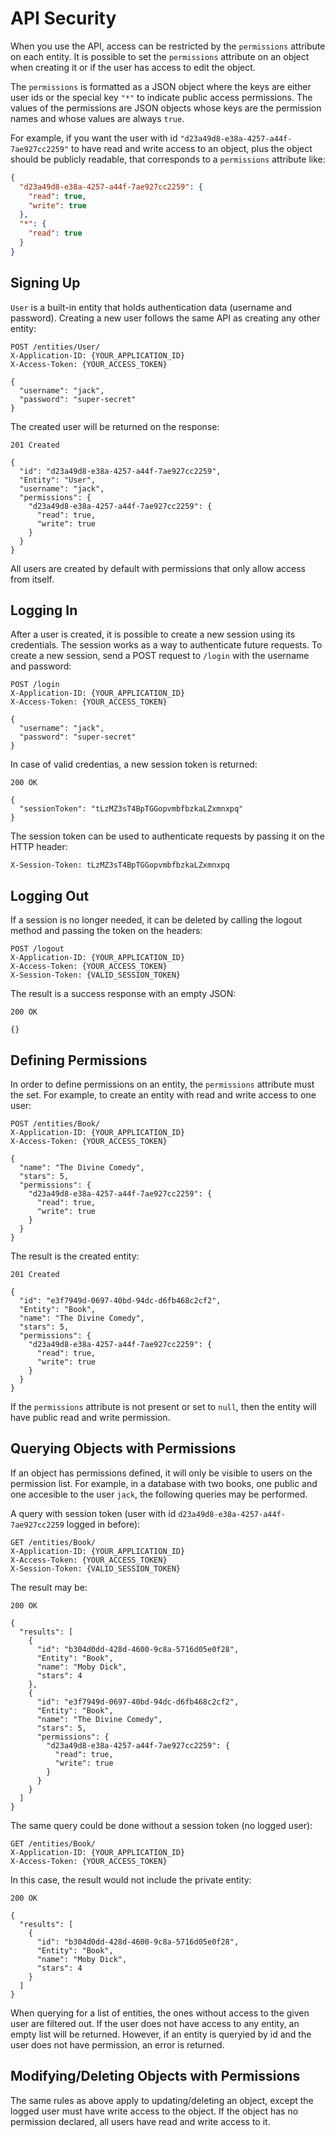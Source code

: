 # API Security

When you use the API, access can be restricted by the `permissions` attribute on each entity. It is possible to set the `permissions` attribute on an object when creating it or if the user has access to edit the object.

The `permissions` is formatted as a JSON object where the keys are either user ids or the special key `"*"` to indicate public access permissions. The values of the permissions are JSON objects whose keys are the permission names and whose values are always `true`.

For example, if you want the user with id `"d23a49d8-e38a-4257-a44f-7ae927cc2259"` to have read and write access to an object, plus the object should be publicly readable, that corresponds to a `permissions` attribute like:

```json
{
  "d23a49d8-e38a-4257-a44f-7ae927cc2259": {
    "read": true,
    "write": true
  },
  "*": {
    "read": true
  }
}
```

## Signing Up

`User` is a built-in entity that holds authentication data (username and password). Creating a new user follows the same API as creating any other entity:

```http
POST /entities/User/
X-Application-ID: {YOUR_APPLICATION_ID}
X-Access-Token: {YOUR_ACCESS_TOKEN}

{
  "username": "jack",
  "password": "super-secret"
}
```

The created user will be returned on the response:

```http
201 Created

{
  "id": "d23a49d8-e38a-4257-a44f-7ae927cc2259",
  "Entity": "User",
  "username": "jack",
  "permissions": {
    "d23a49d8-e38a-4257-a44f-7ae927cc2259": {
      "read": true,
      "write": true
    }
  }
}
```

All users are created by default with permissions that only allow access from itself.


## Logging In

After a user is created, it is possible to create a new session using its credentials. The session works as a way to authenticate future requests. To create a new session, send a POST request to `/login` with the username and password:

```http
POST /login
X-Application-ID: {YOUR_APPLICATION_ID}
X-Access-Token: {YOUR_ACCESS_TOKEN}

{
  "username": "jack",
  "password": "super-secret"
}
```

In case of valid credentias, a new session token is returned:

```http
200 OK

{
  "sessionToken": "tLzMZ3sT4BpTGGopvmbfbzkaLZxmnxpq"
}
```

The session token can be used to authenticate requests by passing it on the HTTP header:

```http
X-Session-Token: tLzMZ3sT4BpTGGopvmbfbzkaLZxmnxpq
```

## Logging Out

If a session is no longer needed, it can be deleted by calling the logout method and passing the token on the headers:

```http
POST /logout
X-Application-ID: {YOUR_APPLICATION_ID}
X-Access-Token: {YOUR_ACCESS_TOKEN}
X-Session-Token: {VALID_SESSION_TOKEN}
```

The result is a success response with an empty JSON:

```http
200 OK

{}
```

## Defining Permissions

In order to define permissions on an entity, the `permissions` attribute must the set. For example, to create an entity with read and write access to one user:

```http
POST /entities/Book/
X-Application-ID: {YOUR_APPLICATION_ID}
X-Access-Token: {YOUR_ACCESS_TOKEN}

{
  "name": "The Divine Comedy",
  "stars": 5,
  "permissions": {
    "d23a49d8-e38a-4257-a44f-7ae927cc2259": {
      "read": true,
      "write": true
    }
  }
}
```

The result is the created entity:

```http
201 Created

{
  "id": "e3f7949d-0697-40bd-94dc-d6fb468c2cf2",
  "Entity": "Book",
  "name": "The Divine Comedy",
  "stars": 5,
  "permissions": {
    "d23a49d8-e38a-4257-a44f-7ae927cc2259": {
      "read": true,
      "write": true
    }
  }
}
```

If the `permissions` attribute is not present or set to `null`, then the entity will have public read and write permission.

## Querying Objects with Permissions

If an object has permissions defined, it will only be visible to users on the permission list. For example, in a database with two books, one public and one accesible to the user `jack`, the following queries may be performed.

A query with session token (user with id `d23a49d8-e38a-4257-a44f-7ae927cc2259` logged in before):

```http
GET /entities/Book/
X-Application-ID: {YOUR_APPLICATION_ID}
X-Access-Token: {YOUR_ACCESS_TOKEN}
X-Session-Token: {VALID_SESSION_TOKEN}
```

The result may be:

```http
200 OK

{
  "results": [
    {
      "id": "b304d0dd-428d-4600-9c8a-5716d05e0f28",
      "Entity": "Book",
      "name": "Moby Dick",
      "stars": 4
    },
    {
      "id": "e3f7949d-0697-40bd-94dc-d6fb468c2cf2",
      "Entity": "Book",
      "name": "The Divine Comedy",
      "stars": 5,
      "permissions": {
        "d23a49d8-e38a-4257-a44f-7ae927cc2259": {
          "read": true,
          "write": true
        }
      }
    }
  ]
}
```

The same query could be done without a session token (no logged user):

```http
GET /entities/Book/
X-Application-ID: {YOUR_APPLICATION_ID}
X-Access-Token: {YOUR_ACCESS_TOKEN}
```

In this case, the result would not include the private entity:

```http
200 OK

{
  "results": [
    {
      "id": "b304d0dd-428d-4600-9c8a-5716d05e0f28",
      "Entity": "Book",
      "name": "Moby Dick",
      "stars": 4
    }
  ]
}
```

When querying for a list of entities, the ones without access to the given user are filtered out. If the user does not have access to any entity, an empty list will be returned. However, if an entity is queryied by id and the user does not have permission, an error is returned.

## Modifying/Deleting Objects with Permissions

The same rules as above apply to updating/deleting an object, except the logged user must have write access to the object. If the object has no permission declared, all users have read and write access to it.
